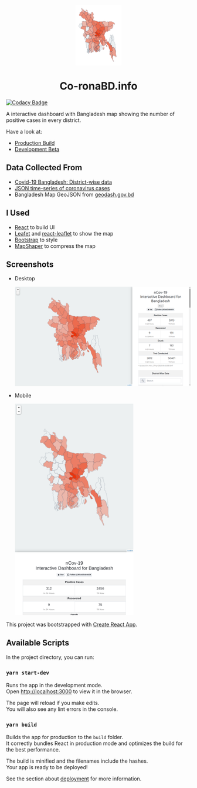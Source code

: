 <p align="center">
<a href="https://www.co-ronabd.info/" align="center">
<img align="center" width="125" height="165" src="https://github.com/KhanShaheb34/Co-ronaBD.info/raw/master/images/logo.png">
</a>
</p>

<!-- Prev name: nCov19-InteractiveDashboard-BD -->

# <div align="center">Co-ronaBD.info<div>

[![Codacy Badge](https://api.codacy.com/project/badge/Grade/fc54a666218b41c1883b7ec9c5da34a3)](https://app.codacy.com/manual/shakirul34/Co-ronaBD.info?utm_source=github.com&utm_medium=referral&utm_content=KhanShaheb34/Co-ronaBD.info&utm_campaign=Badge_Grade_Settings)

A interactive dashboard with Bangladesh map showing the number of positive cases in every district.

Have a look at:

- [Production Build](https://www.co-ronabd.info/)
- [Development Beta](https://ncov19-idbbd.herokuapp.com/)

## Data Collected From

- [Covid-19 Bangladesh: District-wise data](https://github.com/ahmedsadman/covid19-bd)
- [JSON time-series of coronavirus cases](https://github.com/pomber/covid19)
- Bangladesh Map GeoJSON from [geodash.gov.bd](https://geodash.gov.bd/)

## I Used

- [React](https://reactjs.org/) to build UI
- [Leafet](https://leafletjs.com/) and [react-leaflet](https://react-leaflet.js.org/) to show the map
- [Bootstrap](https://getbootstrap.com/) to style
- [MapShaper](http://mapshaper.org/) to compress the map

## Screenshots

- Desktop

  ![PC Screenshot](/public/preview.png)

- Mobile

  ![Mobile Screenshot](/images/ssmb.png)

This project was bootstrapped with [Create React App](https://github.com/facebook/create-react-app).

## Available Scripts

In the project directory, you can run:

### `yarn start-dev`

Runs the app in the development mode.<br />
Open [http://localhost:3000](http://localhost:3000) to view it in the browser.

The page will reload if you make edits.<br />
You will also see any lint errors in the console.

### `yarn build`

Builds the app for production to the `build` folder.<br />
It correctly bundles React in production mode and optimizes the build for the best performance.

The build is minified and the filenames include the hashes.<br />
Your app is ready to be deployed!

See the section about [deployment](https://facebook.github.io/create-react-app/docs/deployment) for more information.
